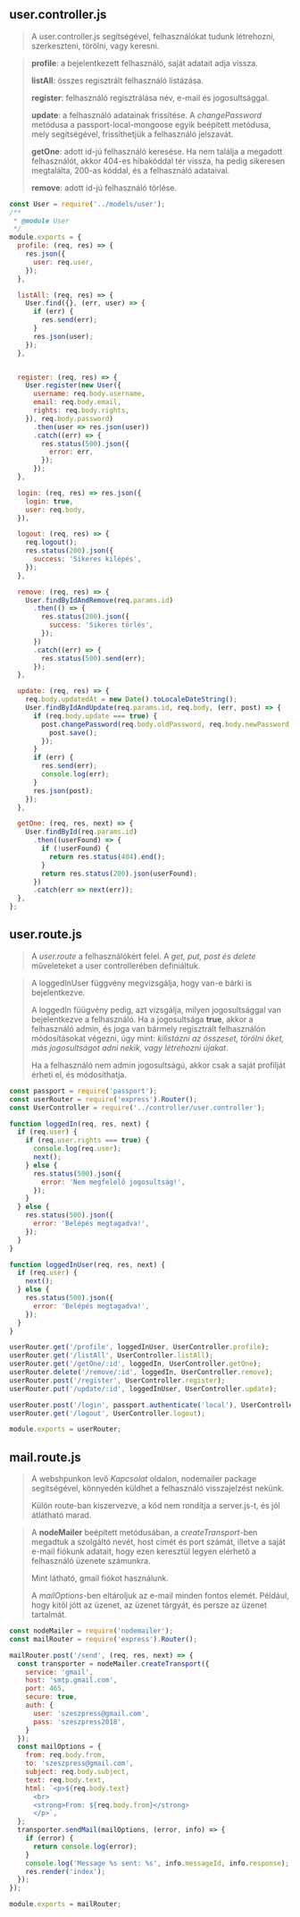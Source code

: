 ## user.controller.js

> A user.controller.js segítségével, felhasználókat tudunk létrehozni, szerkeszteni, törölni, vagy keresni.

> **profile**: a bejelentkezett felhasználó, saját adatait adja vissza.
> 
> **listAll**: összes regisztrált felhasználó listázása.
> 
> **register**: felhasználó regisztrálása név, e-mail és jogosultsággal.
> 
> **update**: a felhasználó adatainak frissítése. A *changePassword* metódusa a passport-local-mongoose egyik beépített metódusa, mely segítségével, frissíthetjük a felhasználó jelszavát.
> 
> **getOne**: adott id-jú felhasználó keresése. Ha nem találja a megadott felhasználót, akkor 404-es hibakóddal tér vissza, ha pedig sikeresen megtalálta, 200-as kóddal, és a felhasználó adataival.
> 
> **remove**: adott id-jú felhasználó törlése.

```javascript
const User = require('../models/user');
/**
 * @module User
 */
module.exports = {
  profile: (req, res) => {
    res.json({
      user: req.user,
    });
  },

  listAll: (req, res) => {
    User.find({}, (err, user) => {
      if (err) {
        res.send(err);
      }
      res.json(user);
    });
  },


  register: (req, res) => {
    User.register(new User({
      username: req.body.username,
      email: req.body.email,
      rights: req.body.rights,
    }), req.body.password)
      .then(user => res.json(user))
      .catch((err) => {
        res.status(500).json({
          error: err,
        });
      });
  },

  login: (req, res) => res.json({
    login: true,
    user: req.body,
  }),

  logout: (req, res) => {
    req.logout();
    res.status(200).json({
      success: 'Sikeres kilépés',
    });
  },

  remove: (req, res) => {
    User.findByIdAndRemove(req.params.id)
      .then(() => {
        res.status(200).json({
          success: 'Sikeres törlés',
        });
      })
      .catch((err) => {
        res.status(500).send(err);
      });
  },

  update: (req, res) => {
    req.body.updatedAt = new Date().toLocaleDateString();
    User.findByIdAndUpdate(req.params.id, req.body, (err, post) => {
      if (req.body.update === true) {
        post.changePassword(req.body.oldPassword, req.body.newPassword, () => {
          post.save();
        });
      }
      if (err) {
        res.send(err);
        console.log(err);
      }
      res.json(post);
    });
  },

  getOne: (req, res, next) => {
    User.findById(req.params.id)
      .then((userFound) => {
        if (!userFound) {
          return res.status(404).end();
        }
        return res.status(200).json(userFound);
      })
      .catch(err => next(err));
  },
};

```

## user.route.js
> A *user.route* a felhasználókért felel. A *get, put, post és delete* műveleteket a user controllerében definiáltuk.

> A loggedInUser függvény megvizsgálja, hogy van-e bárki is bejelentkezve.
> 
> A loggedIn füügvény pedig, azt vizsgálja, milyen jogosultsággal van bejelentkezve a felhasználó. Ha a jogosultsága **true**, akkor a felhasználó admin, és joga van bármely regisztrált felhasználón módosításokat végezni, úgy mint: *kilistázni az összeset, törölni őket, más jogosultságot adni nekik, vagy létrehozni újakat*.
> 
> Ha a felhasználó nem admin jogosultságú, akkor csak a saját profilját érheti el, és módosíthatja.

```javascript
const passport = require('passport');
const userRouter = require('express').Router();
const UserController = require('../controller/user.controller');

function loggedIn(req, res, next) {
  if (req.user) {
    if (req.user.rights === true) {
      console.log(req.user);
      next();
    } else {
      res.status(500).json({
        error: 'Nem megfelelő jogosultság!',
      });
    }
  } else {
    res.status(500).json({
      error: 'Belépés megtagadva!',
    });
  }
}

function loggedInUser(req, res, next) {
  if (req.user) {
    next();
  } else {
    res.status(500).json({
      error: 'Belépés megtagadva!',
    });
  }
}

userRouter.get('/profile', loggedInUser, UserController.profile);
userRouter.get('/listAll', UserController.listAll);
userRouter.get('/getOne/:id', loggedIn, UserController.getOne);
userRouter.delete('/remove/:id', loggedIn, UserController.remove);
userRouter.post('/register', UserController.register);
userRouter.put('/update/:id', loggedInUser, UserController.update);

userRouter.post('/login', passport.authenticate('local'), UserController.login);
userRouter.get('/logout', UserController.logout);

module.exports = userRouter;
```


## mail.route.js
> A webshpunkon levő *Kapcsolat* oldalon, nodemailer package segítségével, könnyedén küldhet a felhasználó visszajelzést nekünk.
> 
> Külön route-ban kiszervezve, a kód nem rondítja a server.js-t, és jól átlátható marad.

> A **nodeMailer** beépített metódusában, a *createTransport*-ben megadtuk a szolgáltó nevét, host címét és port számát, illetve a saját e-mail fiókunk adatait, hogy ezen keresztül legyen elérhető a felhasználó üzenete számunkra.
> 
> Mint látható, gmail fiókot használunk.
> 
> A *mailOptions*-ben eltároljuk az e-mail minden fontos elemét. Például, hogy kitől jött az üzenet, az üzenet tárgyát, és persze az üzenet tartalmát.



```javascript
const nodeMailer = require('nodemailer');
const mailRouter = require('express').Router();

mailRouter.post('/send', (req, res, next) => {
  const transporter = nodeMailer.createTransport({
    service: 'gmail',
    host: 'smtp.gmail.com',
    port: 465,
    secure: true,
    auth: {
      user: 'szeszpress@gmail.com',
      pass: 'szeszpress2018',
    }
  });
  const mailOptions = {
    from: req.body.from,
    to: 'szeszpress@gmail.com',
    subject: req.body.subject,
    text: req.body.text,
    html: `<p>${req.body.text}
      <br>
      <strong>From: ${req.body.from}</strong>
      </p>`,
  };
  transporter.sendMail(mailOptions, (error, info) => {
    if (error) {
      return console.log(error);
    }
    console.log('Message %s sent: %s', info.messageId, info.response);
    res.render('index');
  });
});

module.exports = mailRouter;
```